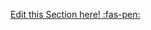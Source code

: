 <!-- DO NOT DELETE THIS LINK --> 
[Edit this Section here! :fas-pen:](https://github.com/nus-cs2030/1920-s2/edit/master/contents/textbook/lecture08/statelessVsStatefulOperations/exercises.md)
<!-- DO NOT DELETE THIS LINK --> 